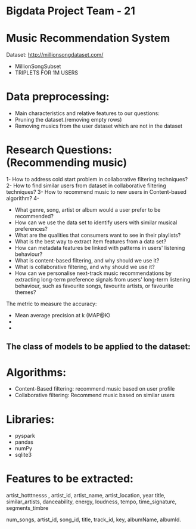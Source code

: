 # Bigdata Project Team - 21
# Music Recommendation System

Dataset: http://millionsongdataset.com/
 - MillionSongSubset
 - TRIPLETS FOR 1M USERS
 
# Data preprocessing: 
 - Main characteristics and relative features to our questions: 
 - Pruning the dataset.(removing empty rows)
 - Removing musics from the user dataset which are not in the dataset

# Research Questions: (Recommending music)

 1- How to address cold start problem in collaborative filtering techniques?  
 2- How to find similar users from dataset in collaborative filtering techniques?
 3- How to recommend music to new users in Content-based algorithm? 
 4- 
 
 
 
 
- What genre, song, artist or album would a user prefer to be recommended?
- How can we use the data set to identify users with similar musical preferences?
- What are the qualities that consumers want to see in their playlists?
- What is the best way to extract item features from a data set?
- How can metadata features be linked with patterns in users' listening behaviour?
- What is content-based filtering, and why should we use it?
- What is collaborative filtering, and why should we use it?
- How can we personalise next-track music recommendations by extracting long-term preference signals from users' long-term listening behaviour, such as favourite   songs, favourite artists, or favourite themes?

 
 


The metric to measure the accuracy: 
 - Mean average precision at k (MAP@K)
 - 
 - 

The class of models to be applied to the dataset:
 -





# Algorithms:
  - Content-Based filtering: recommend music based on user profile 
  - Collaborative filtering: Recommend music based on similar users 

# Libraries: 
 - pyspark 
 - pandas
 - numPy
 - sqlite3
 
# Features to be extracted:  
  artist_hotttnesss ,
  artist_id, 
  artist_name, 
  artist_location, 
  year
  title, 
  similar_artists, 
  danceability, 
  energy, 
  loudness, 
  tempo,
  time_signature, 
  segments_timbre

  num_songs, 
  artist_id,
  song_id, 
  title, 
  track_id, 
  key,
  albumName, 
  albumId.

